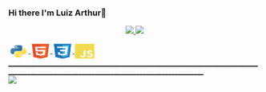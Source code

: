 ### Hi there I'm Luiz Arthur👋


<div align="center">
  <a href="https://github.com/larthurfs">
  <img height="180em" src="https://github-readme-stats.vercel.app/api?username=larthurfs&show_icons=true&theme=da&include_all_commits=true&count_private=true"/>
  <img height="180em" src="https://github-readme-stats.vercel.app/api/top-langs/?username=larthurfs&layout=compact&langs_count=7&theme=da"/>
</div>
<div style="display: inline_block"><br>
  <img align="center" alt="Rafa-Python" height="30" width="40" src="https://raw.githubusercontent.com/devicons/devicon/master/icons/python/python-original.svg">
  <img align="center" alt="Rafa-HTML" height="30" width="40" src="https://raw.githubusercontent.com/devicons/devicon/master/icons/html5/html5-original.svg">
  <img align="center" alt="Rafa-CSS" height="30" width="40" src="https://raw.githubusercontent.com/devicons/devicon/master/icons/css3/css3-original.svg">
  <img align="center" alt="Rafa-Js" height="30" width="40" src="https://raw.githubusercontent.com/devicons/devicon/master/icons/javascript/javascript-plain.svg">

</div>
___________________________________________________________________________________________________________________________________________
<div> 
  <a href="https://www.linkedin.com/in/luiz-arthur-fernandes-01a158a2/" target="_blank"><img src="https://img.shields.io/badge/-LinkedIn-%230077B5?style=for-the-badge&logo=linkedin&logoColor=white" target="_blank"></a> 
</div>

  
